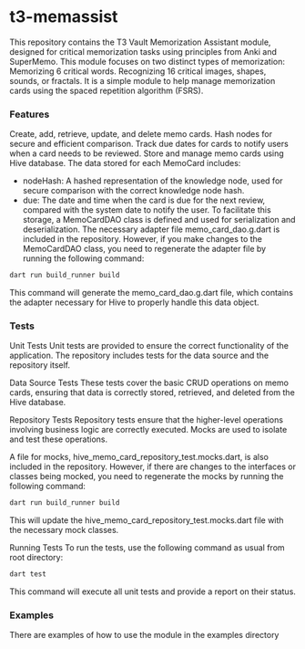 # t3-memassist
This repository contains the T3 Vault Memorization Assistant module, designed for critical memorization tasks using principles from Anki and SuperMemo. This module focuses on two distinct types of memorization:  Memorizing 6 critical words. Recognizing 16 critical images, shapes, sounds, or fractals.
It is a simple module to help manage memorization cards using the spaced repetition algorithm (FSRS).

### Features
Create, add, retrieve, update, and delete memo cards.
Hash nodes for secure and efficient comparison.
Track due dates for cards to notify users when a card needs to be reviewed.
Store and manage memo cards using Hive database. The data stored for each MemoCard includes:
- nodeHash: A hashed representation of the knowledge node, used for secure comparison with the correct knowledge node hash.
- due: The date and time when the card is due for the next review, compared with the system date to notify the user.
To facilitate this storage, a MemoCardDAO class is defined and used for serialization and deserialization.
The necessary adapter file memo_card_dao.g.dart is included in the repository. However, if you make changes to the MemoCardDAO class, you need to regenerate the adapter file by running the following command:
```bash
dart run build_runner build
```
This command will generate the memo_card_dao.g.dart file, which contains the adapter necessary for Hive to properly handle this data object.

### Tests
Unit Tests
Unit tests are provided to ensure the correct functionality of the application. The repository includes tests for the data source and the repository itself.

Data Source Tests
These tests cover the basic CRUD operations on memo cards, ensuring that data is correctly stored, retrieved, and deleted from the Hive database.

Repository Tests
Repository tests ensure that the higher-level operations involving business logic are correctly executed. Mocks are used to isolate and test these operations.

A file for mocks, hive_memo_card_repository_test.mocks.dart, is also included in the repository. However, if there are changes to the interfaces or classes being mocked, you need to regenerate the mocks by running the following command:

```bash
dart run build_runner build
```
This will update the hive_memo_card_repository_test.mocks.dart file with the necessary mock classes.

Running Tests
To run the tests, use the following command as usual from root directory:

```bash
dart test
```
This command will execute all unit tests and provide a report on their status.

### Examples
There are examples of how to use the module in the examples directory
